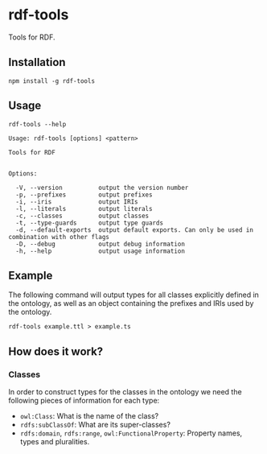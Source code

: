 # rdf-tools
Tools for RDF.

## Installation
```
npm install -g rdf-tools
```

## Usage
```
rdf-tools --help
```

```
Usage: rdf-tools [options] <pattern>

Tools for RDF


Options:

  -V, --version          output the version number
  -p, --prefixes         output prefixes
  -i, --iris             output IRIs
  -l, --literals         output literals
  -c, --classes          output classes
  -t, --type-guards      output type guards
  -d, --default-exports  output default exports. Can only be used in combination with other flags
  -D, --debug            output debug information
  -h, --help             output usage information
```

## Example
The following command will output types for all classes explicitly defined in the ontology, as well as an object containing the prefixes and IRIs used by the ontology.
```
rdf-tools example.ttl > example.ts
```

## How does it work?

<!-- ### Prefixes -->

<!-- ### IRIs and Literals -->

### Classes
In order to construct types for the classes in the ontology we need the following pieces of information for each type:
- `owl:Class`: What is the name of the class?
- `rdfs:subClassOf`: What are its super-classes?
- `rdfs:domain`, `rdfs:range`, `owl:FunctionalProperty`: Property names, types and pluralities.

